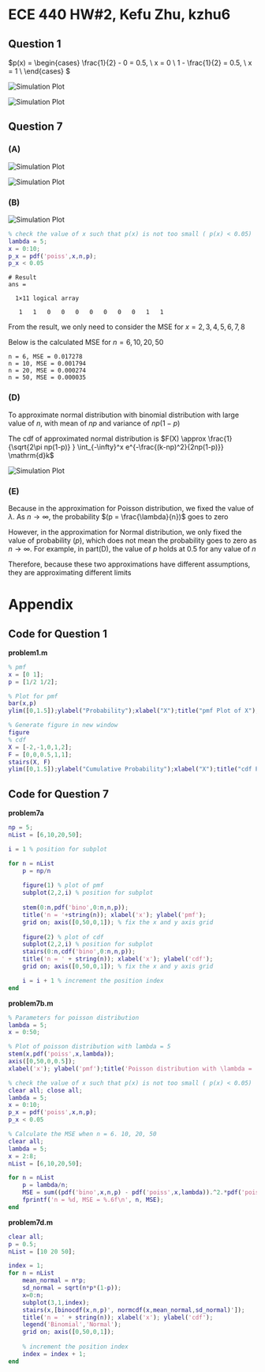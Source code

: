# ECE 440 HW#2, Kefu Zhu, kzhu6

## Question 1

$p(x) =
\begin{cases}
\frac{1}{2} - 0 = 0.5, \ x = 0 \\
1 - \frac{1}{2} = 0.5, \ x = 1 \\
\end{cases}
$

![Simulation Plot](https://github.com/datamasterkfz/University-of-Rochester/raw/master/ECE440/Homework/HW2/Question1_pmf.png)

![Simulation Plot](https://github.com/datamasterkfz/University-of-Rochester/raw/master/ECE440/Homework/HW2/Question1_cdf.png)

## Question 7

### (A)

![Simulation Plot](https://github.com/datamasterkfz/University-of-Rochester/raw/master/ECE440/Homework/HW2/Question7a_pmf.png)

![Simulation Plot](https://github.com/datamasterkfz/University-of-Rochester/raw/master/ECE440/Homework/HW2/Question7a_cdf.png)

### (B)

![Simulation Plot](https://github.com/datamasterkfz/University-of-Rochester/raw/master/ECE440/Homework/HW2/Question7b.png)

```matlab
% check the value of x such that p(x) is not too small ( p(x) < 0.05)
lambda = 5;
x = 0:10;
p_x = pdf('poiss',x,n,p);
p_x < 0.05
```
```
# Result
ans =

  1×11 logical array

   1   1   0   0   0   0   0   0   0   1   1
```

From the result, we only need to consider the MSE for $x = 2, 3, 4, 5, 6, 7, 8$

Below is the calculated MSE for $n = 6, 10, 20, 50$

```
n = 6, MSE = 0.017278
n = 10, MSE = 0.001794
n = 20, MSE = 0.000274
n = 50, MSE = 0.000035
```

### (D)

To approximate normal distribution with binomial distribution with large value of $n$, with mean of $np$ and variance of $np(1-p)$

The cdf of approximated normal distribution is $F(X) \approx \frac{1}{\sqrt{2\pi np(1-p)} } \int_{-\infty}^x e^{-\frac{(k-np)^2}{2np(1-p)}} \mathrm{d}k$

![Simulation Plot](https://github.com/datamasterkfz/University-of-Rochester/raw/master/ECE440/Homework/HW2/Question7d.png)

### (E)

Because in the approximation for Poisson distribution, we fixed the value of $\lambda$. As $n \rightarrow \infty$, the probability $(p = \frac{\lambda}{n})$ goes to zero

However, in the approximation for Normal distribution, we only fixed the value of probability $(p)$, which does not mean the probability goes to zero as $n \rightarrow \infty$. For example, in part(D), the value of $p$ holds at $0.5$ for any value of $n$

Therefore, because these two approximations have different assumptions, they are   approximating different limits

# Appendix

## Code for Question 1
**problem1.m**

```matlab
% pmf
x = [0 1];
p = [1/2 1/2];

% Plot for pmf
bar(x,p)
ylim([0,1.5]);ylabel("Probability");xlabel("X");title("pmf Plot of X");

% Generate figure in new window
figure
% cdf           
X = [-2,-1,0,1,2];
F = [0,0,0.5,1,1];
stairs(X, F)
ylim([0,1.5]);ylabel("Cumulative Probability");xlabel("X");title("cdf Plot of X");
```

## Code for Question 7

**problem7a**

```matlab
np = 5;
nList = [6,10,20,50];

i = 1 % position for subplot

for n = nList
    p = np/n
    
    figure(1) % plot of pmf
    subplot(2,2,i) % position for subplot
    
    stem(0:n,pdf('bino',0:n,n,p));
    title('n = '+string(n)); xlabel('x'); ylabel('pmf');
    grid on; axis([0,50,0,1]); % fix the x and y axis grid
    
    figure(2) % plot of cdf
    subplot(2,2,i) % position for subplot
    stairs(0:n,cdf('bino',0:n,n,p));
    title('n = ' + string(n)); xlabel('x'); ylabel('cdf');
    grid on; axis([0,50,0,1]); % fix the x and y axis grid

    i = i + 1 % increment the position index
end
```

**problem7b.m**

```matlab
% Parameters for poisson distribution
lambda = 5;
x = 0:50;

% Plot of poisson distribution with lambda = 5
stem(x,pdf('poiss',x,lambda));
axis([0,50,0,0.5]);
xlabel('x'); ylabel('pmf');title('Poisson distribution with \lambda = ' + string(lambda));

% check the value of x such that p(x) is not too small ( p(x) < 0.05)
clear all; close all;
lambda = 5;
x = 0:10;
p_x = pdf('poiss',x,n,p);
p_x < 0.05

% Calculate the MSE when n = 6. 10, 20, 50
clear all;
lambda = 5;
x = 2:8;
nList = [6,10,20,50];

for n = nList
    p = lambda/n;
    MSE = sum((pdf('bino',x,n,p) - pdf('poiss',x,lambda)).^2.*pdf('poiss',x,lambda));
    fprintf('n = %d, MSE = %.6f\n', n, MSE);
end
```

**problem7d.m**

```matlab
clear all;
p = 0.5;
nList = [10 20 50];

index = 1;
for n = nList
    mean_normal = n*p;
    sd_normal = sqrt(n*p*(1-p));
    x=0:n;
    subplot(3,1,index);
    stairs(x,[binocdf(x,n,p)', normcdf(x,mean_normal,sd_normal)']);
    title('n = ' + string(n)); xlabel('x'); ylabel('cdf');
    legend('Binomial','Normal');
    grid on; axis([0,50,0,1]);
    
    % increment the position index
    index = index + 1;
end
```